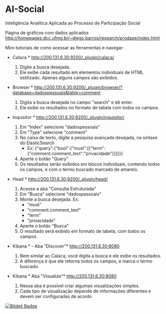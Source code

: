 # AI-Social
Inteligência Analítica Aplicada ao Processo de Participação Social

Página de gráficos com dados aplicados
http://homepages.dcc.ufmg.br/~diego.barros/research/prodape/index.html

Mini-tutoriais de como acessar as ferramentas e navegar:

* Calaca * http://200.131.6.30:9200/_plugin/calaca/
   1. Digite a busca desejada.
   2. Ele exibe cada resultado em elementos individuais de HTML estilizado.
   Apenas alguns campos são exibidos.


* Browser *
http://200.131.6.30:9200/_plugin/browser/?database=dadospessoais&table=comment

   1. Digita a busca desejada no campo "search" e dê enter.
   2. Ele exibe os resultados no formato de tabela com todos os campos.


* Inquisitor * http://200.131.6.30:9200/_plugin/inquisitor/ 

   1. Em "Index" selecione "dadospessoais"
   2. Em "Type" selecione "comment"
   3. No caixa de texto, digite a pesquisa avançada desejada, na sintaxe do
   ElasticSearch
      - Ex:
      {"query":{"bool":{"must":[{"term":{"comment.comment_text":"privacidade"}}]}}}
   4. Aperte o botão "Query"
   5. Os resultados serão exibidos em blocos individuais, contendo todos os
   campos, e com o termo buscado marcado de amarelo.


* Head * http://200.131.6.30:9200/_plugin/head/

   1. Acesse a aba "Consulta Estruturada"
   2. Em "Busca" selecione "dadospessoais"
   3. Monte a busca desejada. Ex:
      - "must"
      - "comment.comment_text"
      - "term"
      - "privacidade"
   4. Aperte o botão "Busca"
   5. O resultado será exibido em formato de tabela, com todos os campos.


* Kibana * - Aba "Discover"* http://200.131.6.30:8080

   1. Bem similar ao Calaca, você digita a busca e ele exibe os resultados.
   2. A diferença é que ele retorna todos os campos, e marca o termo
   buscado.


* Kibana * Aba "Visualize"* http://200.131.6.30:8080

   1. Nessa aba é possível criar algumas visualizações simples.
   2. Cada tipo de visualização depende de informações diferentes e devem
   ser configuradas de acordo


[![Bitdeli Badge](https://d2weczhvl823v0.cloudfront.net/W3CBrasil/ai-social/trend.png)](https://bitdeli.com/free "Bitdeli Badge")

